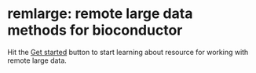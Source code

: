 # remlarge: remote large data methods for bioconductor


Hit the [Get started](https://vjcitn.github.io/remlarge/articles/remlarge.html) button to
start learning about resource for working with remote large data.
